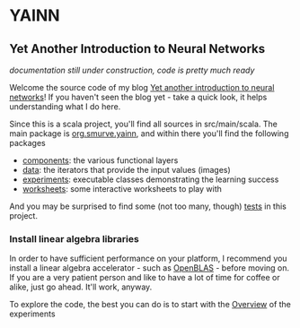 # YAINN
## Yet Another Introduction to Neural Networks

*documentation still under construction, code is pretty much ready*

Welcome the source code of my blog [Yet another introduction to neural networks](https://smurve.github.io/yainn1)!
If you haven't seen the blog yet - take a quick look, it helps understanding what I do here.

Since this is a scala project, you'll find all sources in src/main/scala. 
The main package is [org.smurve.yainn](src/main/scala/org/smurve/yainn), and within there 
you'll find the following packages

 - [components](src/main/scala/org/smurve/yainn/components): the various functional layers
 - [data](src/main/scala/org/smurve/yainn/data): the iterators that provide the input values (images)
 - [experiments](src/main/scala/org/smurve/yainn/experiments/Overview.md): executable classes demonstrating the learning success
 - [worksheets](src/main/scala/org/smurve/yainn/worksheets): some interactive worksheets to play with
 
And you may be surprised to find some (not too many, though) [tests](src/test/scala/org/smurve/yainn) in this project. 
 
###  Install linear algebra libraries
In order to have sufficient performance on your platform, I recommend you install a 
linear algebra accelerator - such as [OpenBLAS](http://www.openblas.net/) - before moving on. If you are a very patient
person and like to have a lot of time for coffee or alike, just go ahead. It'll work, anyway.
 

To explore the code, the best you can do is to start with the [Overview](src/main/scala/org/smurve/yainn/experiments/Overview.md)
of the experiments